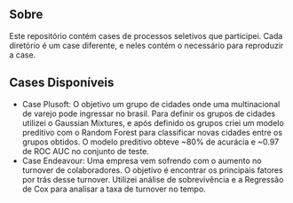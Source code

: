 ## Sobre

Este repositório contém cases de processos seletivos que participei. Cada diretório é um case diferente, e neles contém o necessário para reproduzir a case.

## Cases Disponíveis
- Case Plusoft: O objetivo um grupo de cidades onde uma multinacional de varejo pode ingressar no brasil. Para definir os grupos de cidades utilizei o Gaussian Mixtures, e após definido os grupos criei um modelo preditivo com o Random Forest para classificar novas cidades entre os grupos obtidos. O modelo preditivo obteve ~80% de acurácia e ~0.97 de ROC AUC no conjunto de teste.
- Case Endeavour: Uma empresa vem sofrendo com o aumento no turnover de colaboradores. O objetivo é encontrar os principais fatores por trás desse turnover. Utilizei análise de sobrevivência e a Regressão de Cox para analisar a taxa de turnover no tempo.